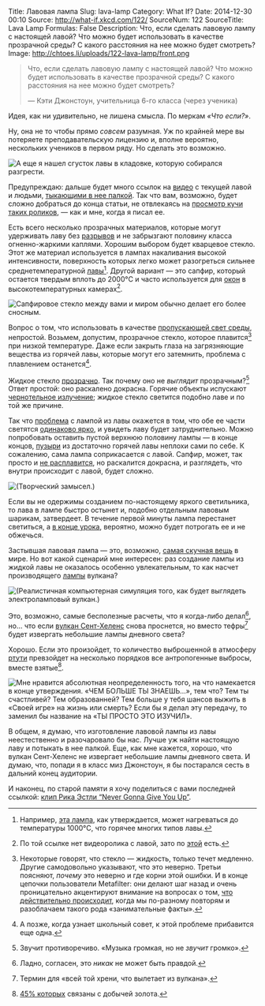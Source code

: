 Title: Лавовая лампа
Slug: lava-lamp
Category: What If?
Date: 2014-12-30 00:10
Source: http://what-if.xkcd.com/122/
SourceNum: 122
SourceTitle: Lava Lamp
Formulas: False
Description: Что, если сделать лавовую лампу с настоящей лавой? Что можно будет использовать в качестве прозрачной среды? С какого расстояния на нее можно будет смотреть?
Image: http://chtoes.li/uploads/122-lava-lamp/front.png


> Что, если сделать лавовую лампу с настоящей лавой? Что можно будет использовать в качестве прозрачной среды? С какого расстояния на нее можно будет смотреть?
>
> — Кэти Джонстоун, учительница 6-го класса (через ученика)

Идея, как ни удивительно, не лишена смысла. По меркам *«Что если?»*.

Ну, она не то чтобы прямо *совсем* разумная. Уж по крайней мере вы потеряете преподавательскую лицензию и, вполне вероятно, нескольких учеников в первом ряду. Но сделать это возможно.

![](/uploads/122-lava-lamp/fear_ru.png "А еще я нашел сгусток лавы в кладовке, которую собирался разгрести.")

Предупреждаю: дальше будет много ссылок на [видео](https://www.youtube.com/watch?v=K2x7FGzjbqQ) с текущей лавой и людьми, [тыкающими в нее палкой](https://www.youtube.com/watch?v=SbcM7lh6DSQ). Так что вам, возможно, будет сложно добраться до конца статьи, не отвлекаясь на [просмотр кучи таких роликов](https://www.youtube.com/watch?v=6M-YX-r0Ll4), — как и мне, когда я писал ее.

Есть всего несколько прозрачных материалов, которые могут удерживать лаву без [разрывов](https://www.youtube.com/watch?v=a6pXf05Ph9Q) и не забрызгают половину класса огненно-жаркими каплями. Хорошим выбором будет кварцевое стекло. Этот же материал используется в лампах накаливания высокой интенсивности, поверхность которых легко может разогреться сильнее среднетемпературной [лавы](https://www.youtube.com/watch?v=kHO389dvj6Y)[^1]. Другой вариант — это сапфир, который остается твердым вплоть до 2000°C и часто используется для [окон](http://www.newport.com/Sapphire-Optical-Windows/378626/1033/info.aspx) в высокотемпературных камерах[^2].

[^1]: Например, [эта лампа](http://www.amazon.ca/Philips-400w-GY9-5-Short-Light/dp/B0062ATTRW), как утверждается, может нагреваться до температуры 1000°C, что горячее многих типов лавы.
[^2]: По той ссылке нет видеоролика с лавой, зато по [этой](https://www.youtube.com/watch?v=v_VyKplXtOM) есть.

![](/uploads/122-lava-lamp/horrible_ru.png "Сапфировое стекло между вами и миром обычно делает его более сносным.")

Вопрос о том, что использовать в качестве [пропускающей свет среды](https://www.youtube.com/watch?v=scGvM_VoPwk#t=31), непростой. Возьмем, допустим, прозрачное стекло, которое плавится[^3] при низкой температуре. Даже если закрыть глаза на загрязняющие вещества из горячей лавы, которые могут его затемнить, проблема с плавлением останется[^4].

[^3]: Некоторые говорят, что стекло — жидкость, только течет медленно. Другие самодовольно указывают, что это неверно. Третьи поясняют, *почему* это неверно и где корни этой ошибки. И в конце цепочки пользователи Metafilter: они делают шаг назад и очень проницательно акцентируют внимание на вопросах о том, [что действительно происходит](http://www.metafilter.com/141772/MetaFolkloreFilter#5676767), когда мы по-разному повторям и разоблачаем такого рода «занимательные факты».
[^4]: А позже, когда узнает школьный совет, к этой проблеме прибавится еще одна.

Жидкое стекло [прозрачно](https://www.youtube.com/watch?v=1WmJOhbpyKY). Так почему оно не *выглядит* прозрачным?[^5] Ответ простой: оно раскалено докрасна. Горячие объекты испускают [чернотельное излучение](https://www.youtube.com/watch?v=-QhU8eMR4IQ); жидкое стекло светится подобно лаве и по той же причине.

[^5]: Звучит противоречиво. «Музыка громкая, но не *звучит* громко».

Так что [проблема](https://www.youtube.com/watch?v=bWswq8PmRII) с лампой из лавы окажется в том, что обе ее части светятся [одинаково ярко](https://www.youtube.com/watch?v=xsJn8izcKtg), и увидеть лаву будет затруднительно. Можно попробовать оставить пустой верхнюю половину лампы — в конце концов, [пузыри](https://www.youtube.com/watch?v=EFVQhcuT2U0) из достаточно горячей лавы неплохи сами по себе. К сожалению, сама лампа соприкасается с лавой. Сапфир, может, так просто и [не расплавится](https://www.youtube.com/watch?v=2dww24LeoEk), но раскалится докрасна, и разглядеть, что внутри происходит с лавой, будет сложно.

![](/uploads/122-lava-lamp/inside.png "(Творческий замысел.)")

Если вы не одержимы созданием по-настоящему яркого светильника, то лава в лампе быстро остынет и, подобно отдельным лавовым шарикам, затвердеет. В течение первой минуты лампа перестанет светиться, а [в конце урока](https://www.youtube.com/watch?v=Zf4wKY8PJtg), вероятно, можно будет потрогать ее и не обжечься.

Застывшая лавовая лампа — это, возможно, [самая скучная вещь](https://www.youtube.com/watch?v=TszHiC6fjDg) в мире. Но вот какой сценарий мне интересен: раз создание лампы из жидкой лавы не оказалось особенно увлекательным, то как насчет производящего [лампы](https://www.youtube.com/watch?v=7V2_aMG3YsI) вулкана?

![](/uploads/122-lava-lamp/volcano.png "(Реалистичная компьютерная симуляция того, как будет выглядеть электроламповый вулкан.)")

Это, возможно, самые бесполезные расчеты, что я когда-либо делал[^6], но… что если [вулкан Сент-Хеленс](https://www.youtube.com/watch?v=Jxvisqt-U-8) снова проснется, но вместо тефры[^7] будет извергать небольшие лампы дневного света?

[^6]: Ладно, согласен, это *никак* не может быть правдой.
[^7]: Термин для «всей той хрени, что вылетает из вулкана».

Хорошо. Если это произойдет, то количество выброшенной в атмосферу [ртути](https://www.youtube.com/watch?v=cFvijBpzD_Y) превзойдет на несколько порядков все антропогенные выбросы, вместе взятые[^8].

[^8]: [45% которых](http://www.chem.unep.ch/mercury/Atmospheric_Emissions/UNEP%20SUMMARY%20REPORT%20-%20CORRECTED%20May09%20%20final%20for%20WEB%202008.pdf) связаны с добычей золота.

![](/uploads/122-lava-lamp/more.png "Мне нравится абсолютная неопределенность того, на что намекается в конце утверждения. «ЧЕМ БОЛЬШЕ ТЫ ЗНАЕШЬ…», тем что? Тем ты счастливей? Тем образованней? Тем больше у тебя шансов выжить в «Своей игре» на жизнь или смерть? Если бы я делал эту передачу, то заменил бы название на «ТЫ ПРОСТО ЭТО ИЗУЧИЛ».")

В общем, я думаю, что изготовление лавовой лампы из лавы неестественно и разочаровало бы нас. Лучше уж найти настоящую лаву и потыкать в нее палкой. Еще, как мне кажется, хорошо, что вулкан Сент-Хеленс не извергает небольшие лампы дневного света. И думаю, что, попади я в класс миз Джонстоун, я бы постарался сесть в дальний конец аудитории.

И наконец, по старой памяти я хочу поделиться с вами последней ссылкой: [клип Рика Эстли “Never Gonna Give You Up”](https://www.youtube.com/watch?v=Q8NXO6YxBmU#t=3).
